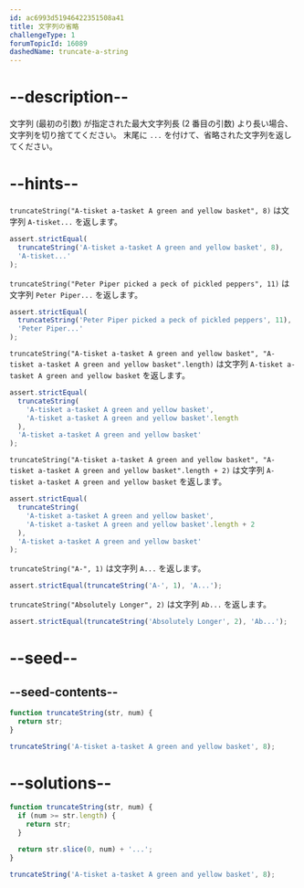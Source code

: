 ```yaml
---
id: ac6993d51946422351508a41
title: 文字列の省略
challengeType: 1
forumTopicId: 16089
dashedName: truncate-a-string
---
```


# --description--

文字列 (最初の引数) が指定された最大文字列長 (2 番目の引数) より長い場合、文字列を切り捨ててください。 末尾に `...` を付けて、省略された文字列を返してください。

# --hints--

`truncateString("A-tisket a-tasket A green and yellow basket", 8)` は文字列 `A-tisket...` を返します。

```js
assert.strictEqual(
  truncateString('A-tisket a-tasket A green and yellow basket', 8),
  'A-tisket...'
);
```

`truncateString("Peter Piper picked a peck of pickled peppers", 11)` は文字列 `Peter Piper...` を返します。

```js
assert.strictEqual(
  truncateString('Peter Piper picked a peck of pickled peppers', 11),
  'Peter Piper...'
);
```

`truncateString("A-tisket a-tasket A green and yellow basket", "A-tisket a-tasket A green and yellow basket".length)` は文字列 `A-tisket a-tasket A green and yellow basket` を返します。

```js
assert.strictEqual(
  truncateString(
    'A-tisket a-tasket A green and yellow basket',
    'A-tisket a-tasket A green and yellow basket'.length
  ),
  'A-tisket a-tasket A green and yellow basket'
);
```

`truncateString("A-tisket a-tasket A green and yellow basket", "A-tisket a-tasket A green and yellow basket".length + 2)` は文字列 `A-tisket a-tasket A green and yellow basket` を返します。

```js
assert.strictEqual(
  truncateString(
    'A-tisket a-tasket A green and yellow basket',
    'A-tisket a-tasket A green and yellow basket'.length + 2
  ),
  'A-tisket a-tasket A green and yellow basket'
);
```

`truncateString("A-", 1)` は文字列 `A...` を返します。

```js
assert.strictEqual(truncateString('A-', 1), 'A...');
```

`truncateString("Absolutely Longer", 2)` は文字列 `Ab...` を返します。

```js
assert.strictEqual(truncateString('Absolutely Longer', 2), 'Ab...');
```

# --seed--

## --seed-contents--

```js
function truncateString(str, num) {
  return str;
}

truncateString('A-tisket a-tasket A green and yellow basket', 8);
```

# --solutions--

```js
function truncateString(str, num) {
  if (num >= str.length) {
    return str;
  }

  return str.slice(0, num) + '...';
}

truncateString('A-tisket a-tasket A green and yellow basket', 8);
```
